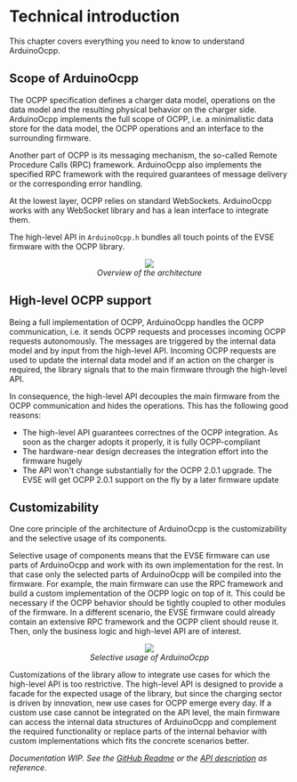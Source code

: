 # Technical introduction

This chapter covers everything you need to know to understand ArduinoOcpp.

## Scope of ArduinoOcpp

The OCPP specification defines a charger data model, operations on the data model and the resulting physical behavior on the charger side. ArduinoOcpp implements the full scope of OCPP, i.e. a minimalistic data store for the data model, the OCPP operations and an interface to the surrounding firmware.

Another part of OCPP is its messaging mechanism, the so-called Remote Procedure Calls (RPC) framework. ArduinoOcpp also implements the specified RPC framework with the required guarantees of message delivery or the corresponding error handling.

At the lowest layer, OCPP relies on standard WebSockets. ArduinoOcpp works with any WebSocket library and has a lean interface to integrate them.

The high-level API in `ArduinoOcpp.h` bundles all touch points of the EVSE firmware with the OCPP library.

<p style="text-align:center">
    <img src="../img/components_overview.svg">
    <br />
    <em>Overview of the architecture</em>
</p>

## High-level OCPP support

Being a full implementation of OCPP, ArduinoOcpp handles the OCPP communication, i.e. it sends OCPP requests and processes incoming OCPP requests autonomously. The messages are triggered by the internal data model and by input from the high-level API. Incoming OCPP requests are used to update the internal data model and if an action on the charger is required, the library signals that to the main firmware through the high-level API.

In consequence, the high-level API decouples the main firmware from the OCPP communication and hides the operations. This has the following good reasons:

- The high-level API guarantees correctnes of the OCPP integration. As soon as the charger adopts it properly, it is fully OCPP-compliant
- The hardware-near design decreases the integration effort into the firmware hugely
- The API won't change substantially for the OCPP 2.0.1 upgrade. The EVSE will get OCPP 2.0.1 support on the fly by a later firmware update

## Customizability

One core principle of the architecture of ArduinoOcpp is the customizability and the selective usage of its components.

Selective usage of components means that the EVSE firmware can use parts of ArduinoOcpp and work with its own implementation for the rest. In that case only the selected parts of ArduinoOcpp will be compiled into the firmware. For example, the main firmware can use the RPC framework and build a custom implementation of the OCPP logic on top of it. This could be necessary if the OCPP behavior should be tightly coupled to other modules of the firmware. In a different scenario, the EVSE firmware could already contain an extensive RPC framework and the OCPP client should reuse it. Then, only the business logic and high-level API are of interest.

<p style="text-align:center">
    <img src="../img/components_selective.svg">
    <br />
    <em>Selective usage of ArduinoOcpp</em>
</p>

Customizations of the library allow to integrate use cases for which the high-level API is too restrictive. The high-level API is designed to provide a facade for the expected usage of the library, but since the charging sector is driven by innovation, new use cases for OCPP emerge every day. If a custom use case cannot be integrated on the API level, the main firmware can access the internal data structures of ArduinoOcpp and complement the required functionality or replace parts of the internal behavior with custom implementations which fits the concrete scenarios better.

*Documentation WIP. See the [GitHub Readme](https://github.com/matth-x/ArduinoOcpp) or the [API description](https://github.com/matth-x/ArduinoOcpp/blob/master/src/ArduinoOcpp.h) as reference.*
